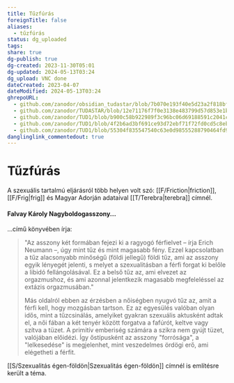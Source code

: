 ```yaml
---
title: Tűzfúrás
foreignTitle: false
aliases:
  - tűzfúrás
status: dg_uploaded
tags: 
share: true
dg-publish: true
dg-created: 2023-11-30T05:01
dg-updated: 2024-05-13T03:24
dg_upload: VNC done
dateCreated: 2023-04-07
dateModified: 2024-05-13T03:24
ghrepoURL:
  - github.com/zanodor/obsidian_tudastar/blob/7b070e193f40e5d23a2f818bf803593fb05aaed9/T/T%C5%B1zf%C3%BAr%C3%A1s.md
  - github.com/zanodor/TUDASTAR/blob/12e71176f7f0e3138e483799d57d853e1bed8a4e/T/T%C5%B1zf%C3%BAr%C3%A1s.md
  - github.com/zanodor/TUD1/blob/b900c58b922989f3c96bc06d69188591c2041c82/T/T%C5%B1zf%C3%BAr%C3%A1s.md
  - github.com/zanodor/TUD1/blob/4f2b6ad3bf691ce93d72ebf71f72fd0cd5c8eb69/T/T%C5%B1zf%C3%BAr%C3%A1s.md
  - github.com/zanodor/TUD1/blob/55304f835547540c63e0d98555288790464fd9e2/T/T%C5%B1zf%C3%BAr%C3%A1s.md
danglinglink_commentedout: true
---
```


# Tűzfúrás

A szexuális tartalmú eljárásról több helyen volt szó: [[F/Friction\|friction]], [[F/Frig\|frig]] és Magyar Adorján adataival [[T/Terebra\|terebra]] címnél.  

#### Falvay Károly Nagyboldogasszony...  

...című könyvében írja:  
> "Az asszony két formában fejezi ki a ragyogó férfielvet – írja Erich Neumann –, úgy mint tűz és mint magasabb fény. Ezzel kapcsolatban a tűz alacsonyabb minőségű (földi jellegű) földi tűz, ami az asszony egyik lényegét jelenti, s melyet a szexualitásban a férfi forgat ki belőle a libidó fellángolásával. Ez a belső tűz az, ami elvezet az orgazmushoz, és ami azonnal jelentkezik magasabb megfeleléssel az extázis orgazmusában."  
> 
> Más oldalról ebben az érzésben a nőiségben nyugvó tűz az, amit a férfi kell, hogy mozgásban tartson. Ez az egyesülés valóban olyan idős, mint a tűzcsinálás, amelyiket gyakran szexuális aktusként adtak el, a női fában a két tenyér között forgatva a fafúrót, keltve vagy szítva a tüzet. A primitív emberiség számára a szikra nem gyújt tüzet, valójában előidézi. Így őstípusként az asszony "forrósága", a "lelkesedése" is megjelenhet, mint veszedelmes ördögi erő, ami elégetheti a férfit.  

[[S/Szexualitás égen-földön\|Szexualitás égen-földön]] címnél is említésre került a téma.  